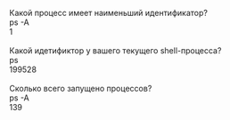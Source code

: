 Какой процесс имеет наименьший идентификатор?<br/>
ps -A<br/>
1<br/><br/>
Какой идетификтор у вашего текущего shell-процесса?<br/>
ps<br/>
199528<br/><br/>
Сколько всего запущено процессов?<br/>
ps -A<br/>
139